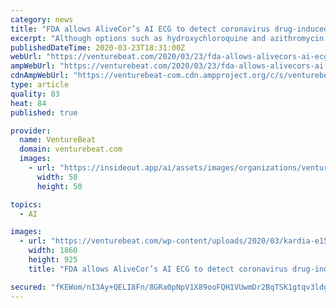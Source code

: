 ```yaml
---
category: news
title: "FDA allows AliveCor’s AI ECG to detect coronavirus drug-induced heart problems"
excerpt: "Although options such as hydroxychloroquine and azithromycin have been separately used for years to treat malaria and various bacterial infections, they may collectively prolong a patient’s “QT interval” — the time from the start of each heartbeat ... On the other hand, its automated AI-driven monitoring solution doesn’t yet look ..."
publishedDateTime: 2020-03-23T18:31:00Z
webUrl: "https://venturebeat.com/2020/03/23/fda-allows-alivecors-ai-ecg-to-detect-coronavirus-drug-induced-heart-problems/"
ampWebUrl: "https://venturebeat.com/2020/03/23/fda-allows-alivecors-ai-ecg-to-detect-coronavirus-drug-induced-heart-problems/amp/"
cdnAmpWebUrl: "https://venturebeat-com.cdn.ampproject.org/c/s/venturebeat.com/2020/03/23/fda-allows-alivecors-ai-ecg-to-detect-coronavirus-drug-induced-heart-problems/amp/"
type: article
quality: 83
heat: 84
published: true

provider:
  name: VentureBeat
  domain: venturebeat.com
  images:
    - url: "https://insideout.app/ai/assets/images/organizations/venturebeat.com-50x50.jpg"
      width: 50
      height: 50

topics:
  - AI

images:
  - url: "https://venturebeat.com/wp-content/uploads/2020/03/kardia-e1584987900555.jpg?fit=1860%2C925&strip=all"
    width: 1860
    height: 925
    title: "FDA allows AliveCor’s AI ECG to detect coronavirus drug-induced heart problems"

secured: "fKEWom/nI3Ay+QELI8Fn/8GRa0pNpV1X89ooFQH1VUwmDr2BqTSK1gtqv3ldgyei6Oen+KwQPBTimeVks/h7dCVgteEeZByNsMu700ORujEcpIWAhOifu/NC4kUbT0b3h9ySQjxPjSv8k+JZ3JNLdQKr23biQE/gpa9Zop2B8BKuoymYRuxo7+GibvWI4Iu+40rLx9oc3hGYijqck1qdL0DUnQTTIX5mztZeiCBcYvnF9gM6A8/3PVj4uhBOd8bOdtQMJRot3P1pDi+0ycLYWYJwmuMZFIBkZUSmQ393dF40vtsYqSoSGiEczLUJULz78DCzzvUgKPR6KsYUBf6ASMt/UdUtb4Mzy1bpKLZ0FLczf4ZRnB7gqJoLPZJSJ2Dkjmx+2l2LCliV9T8mcbJngpjNkW/oLmAFBYvnxRqxCk1RhQfuRTmLm31X0BwTIoV+XyxjAJzLsDXNoH3kThaR4xD5KTR08wo3T/UtW8Bjt9o=;QbL9rM87xPoH1c4QOS61UQ=="
---
```


